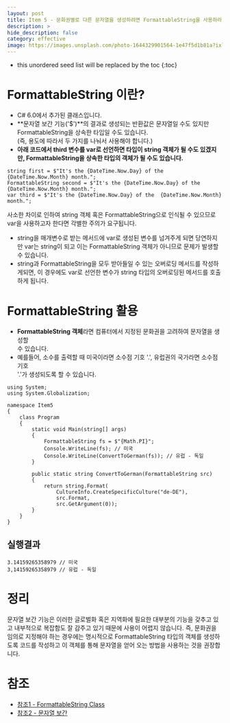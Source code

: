 ```yaml
---
layout: post
title: Item 5 - 문화권별로 다른 문자열을 생성하려면 FormattableString을 사용하라
description: >
hide_description: false
category: effective
image: https://images.unsplash.com/photo-1644329901564-1e47f5d1b81a?ixlib=rb-1.2.1&ixid=MnwxMjA3fDB8MHxwaG90by1wYWdlfHx8fGVufDB8fHx8&auto=format&fit=crop&w=1742&q=80
---
```


* this unordered seed list will be replaced by the toc
{:toc}

# FormattableString 이란?
- C# 6.0에서 추가된 클래스입니다.
- **문자열 보간 기능('$')**의 결과로 생성되는 반환값은 문자열일 수도 있지만 FormattableString을 상속한 타입일 수도 있습니다.<br>
  (즉, 용도에 따라서 두 가지를 나눠서 사용해야 합니다.)
- **아래 코드에서 third 변수를 var로 선언하면 타입이 string 객체가 될 수도 있겠지만, FormattableString을 상속한 타입의 객체가 될 수도 있습니다.**

<pre><code class="C#">string first = $"It's the {DateTime.Now.Day} of the  {DateTime.Now.Month} month.";
FormattableString second = $"It's the {DateTime.Now.Day} of the  {DateTime.Now.Month} month.";
var third = $"It's the {DateTime.Now.Day} of the  {DateTime.Now.Month} month.";
</code></pre>

사소한 차이로 인하여 string 객체 혹은 FormattableString으로 인식될 수 있으므로<br> var을 사용하고자 한다면 각별한 주의가 요구됩니다.
- string을 매개변수로 받는 메서드에 var로 생성된 변수를 넘겨주게 되면 당연하지만 var는 string이 되고 이는 FormattableString 객체가 아니므로
문제가 발생할 수 있습니다.
- string과 FormattableString을 모두 받아들일 수 있는 오버로딩 메서드를 작성하게되면, 이 경우에도 var로 선언한 변수가 string 타입의 오버로딩된
메서드를 호출하게 됩니다.

# FormattableString 활용
- **FormattableString 객체**라면 컴퓨터에서 지정된 문화권을 고려하여 문자열을 생성할<br> 수 있습니다.
- 예를들어, 소수를 출력할 때 미국이라면 소수점 기호 '.', 유럽권의 국가라면 소수점 기호<br> '.'가 생성되도록 할 수 있습니다.
<pre><code class="C#">using System;
using System.Globalization;

namespace Item5
{
    class Program
    {
        static void Main(string[] args)
        {
            FormattableString fs = $"{Math.PI}";
            Console.WriteLine(fs); // 미국
            Console.WriteLine(ConvertToGerman(fs)); // 유럽 - 독일
        }

        public static string ConvertToGerman(FormattableString src)
        {
            return string.Format(
                CultureInfo.CreateSpecificCulture("de-DE"),
                src.Format,
                src.GetArgument(0));
        }
    }
}
</code></pre>

## 실행결과
<pre><code class="C#">3.14159265358979 // 미국
3,14159265358979 // 유럽 - 독일
</code></pre>

# 정리
문자열 보간 기능은 이러한 글로벌화 혹은 지역화에 필요한 대부분의 기능을 갖추고 있고 내부적으로 복잡함도 잘 감주고 있기 때문에 사용이 어렵지 않습니다.
즉, 문화권을 임의로 지정해야 하는 경우에는 명시적으로 FormattableString 타입의 객체를 생성하도록 코드를 작성하고 이 객체를 통해 문자열을 얻어 오는 방법을 사용하는 것을 권장합니다.

# 참조
- [참조1 - FormattableString Class](https://docs.microsoft.com/en-us/dotnet/api/system.formattablestring?view=net-5.0)
- [참조2 - 문자열 보간](https://docs.microsoft.com/ko-kr/dotnet/csharp/language-reference/tokens/interpolated)